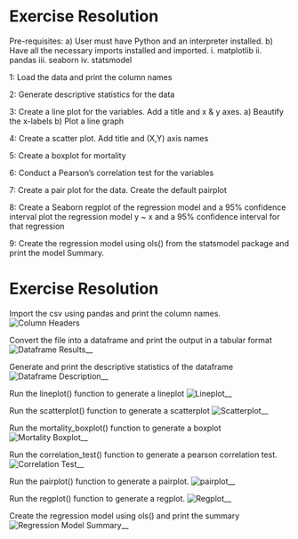 # Exercise Resolution
  Pre-requisites:
    a) User must have Python and an interpreter installed.
    b) Have all the necessary imports installed and imported.
           i. matplotlib
           ii. pandas
           iii. seaborn
           iv. statsmodel
           
  1: Load the data and print the column names

  2: Generate descriptive statistics for the data

  3: Create a line plot for the variables. Add a title and x & y axes.
      a) Beautify the x-labels
      b) Plot a line graph

  4: Create a scatter plot. Add title and (X,Y) axis names

  5: Create a boxplot for mortality

  6: Conduct a Pearson’s correlation test for the variables

  7: Create a pair plot for the data. Create the default pairplot

  8: Create a Seaborn regplot of the regression model and a 95% confidence interval plot the regression model y ~ x and a 95% confidence interval for      that regression

  9: Create the regression model using ols() from the statsmodel package and print the model Summary.
  
  
# Exercise Resolution
  Import the csv using pandas and print the column names.
  ![Column Headers](https://github.com/Jomondi/Latitude_Mortality/blob/main/Images/Column%20Headers.png)
  
  
  Convert the file into a dataframe and print the output in a tabular format
  ![Dataframe Results](https://github.com/Jomondi/Latitude_Mortality/blob/main/Images/DataFrame.png)__
  
  
  Generate and print the descriptive statistics of the dataframe
  ![Dataframe Description](https://github.com/Jomondi/Latitude_Mortality/blob/main/Images/DataFrame%20Description.png)__
  
  
  Run the lineplot() function to generate a lineplot
  ![Lineplot](https://github.com/Jomondi/Latitude_Mortality/blob/main/Images/Lineplot.png)__
  
  
  Run the scatterplot() function to generate a scatterplot
  ![Scatterplot](https://github.com/Jomondi/Latitude_Mortality/blob/main/Images/Scatterplot.png)__
  
  
  Run the mortality_boxplot() function to generate a boxplot
  ![Mortality Boxplot](https://github.com/Jomondi/Latitude_Mortality/blob/main/Images/Boxplot.png)__
  
  
  Run the correlation_test() function to generate a pearson correlation test.
  ![Correlation Test](https://github.com/Jomondi/Latitude_Mortality/blob/main/Images/Correlation%20Test%20Results.png)__
  
  
  Run the pairplot() function to generate a pairplot.
  ![pairplot](https://github.com/Jomondi/Latitude_Mortality/blob/main/Images/Pairplot.png)__
  
  
  Run the regplot() function to generate a regplot.
  ![Regplot](https://github.com/Jomondi/Latitude_Mortality/blob/main/Images/Regplot.png)__
  
  
  Create the regression model using ols() and print the summary
  ![Regression Model Summary](https://github.com/Jomondi/Latitude_Mortality/blob/main/Images/OLS%20Regression%20Results.png)__
